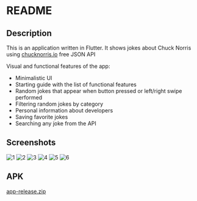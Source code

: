 # README

## Description

This is an application written in Flutter. It shows jokes about Chuck Norris using [chucknorris.io](https://api.chucknorris.io/) free JSON API

Visual and functional features of the app:
- Minimalistic UI
- Starting guide with the list of functional features
- Random jokes that appear when button pressed or left/right swipe performed
- Filtering random jokes by category
- Personal information about developers
- Saving favorite jokes
- Searching any joke from the API

## Screenshots
![1](https://user-images.githubusercontent.com/57557659/174474634-7971593f-d390-4ecc-99ba-2cf6451ac9a0.png)
![2](https://user-images.githubusercontent.com/57557659/174474640-9322e7de-3624-486f-92f9-d37f1e439a60.png)
![3](https://user-images.githubusercontent.com/57557659/174474770-92ae0e2b-21f2-4cfc-adfd-8f6f380275a8.png)
![4](https://user-images.githubusercontent.com/57557659/174474647-eb7808a2-5eb4-43d4-8f65-3d01db32257a.png)
![5](https://user-images.githubusercontent.com/57557659/174474651-8f9c42fc-2713-406b-8cf5-e5402ecbbba1.png)
![6](https://user-images.githubusercontent.com/57557659/174474652-4b2aad31-fd07-4f62-8a1e-197bb8c7ece9.png)


## APK
[app-release.zip](https://github.com/Zhur-a-vleva/Chuck-Norris/files/8935093/app-release.zip)
